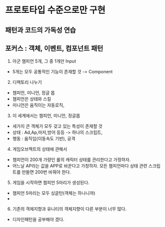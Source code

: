 # 프로토타입 수준으로만 구현
## 패턴과 코드의 가독성 연습 
## 포커스 : 객체, 이벤트, 컴포넌트 패턴

1. 아군 챔피언 5개, 그 중 1개만 Input
- 5개는 모두 공통적인 기능이 존재할 것 -> Component

2. 디렉토리 나누기
- 챔피언, 미니언, 정글 몹
- 챔피언은 상태와 스킬
- 미니언은 움직이는 자동로직, 

3. 이 세계에서는 챔피언, 미니언, 정글몹
- 세가지 큰 객체가 모두 갖고 있는 특성이 존재할 것
- 상태 : Ad,Ap,마저,방어 등등 -> 하나의 스크립트, 
- 행동 : 움직임(이동속도 기반), 공격

4. 게임오브젝트의 상태에 관해서
- 챔피언이 200개 가량인 롤의 캐릭터 상태를 관리한다고 가정하자.
- 어느날 AP라는 값을 APP로 바꾼다고 가정하자. 모든 챔피언마다 상태 관련 스크립트를 만들면 200번 바꿔야 한다. 

5. 게임을 시작하면 챔피언 5마리가 생성된다.
- 챔피언 5마리는 모두 싱글턴(객체는 하나니까)
- 

6. 기존의 객체지향과 유니티의 객체지향이 다른 부분이 너무 많다.
- 디자인패턴을 공부해야 겠다.

